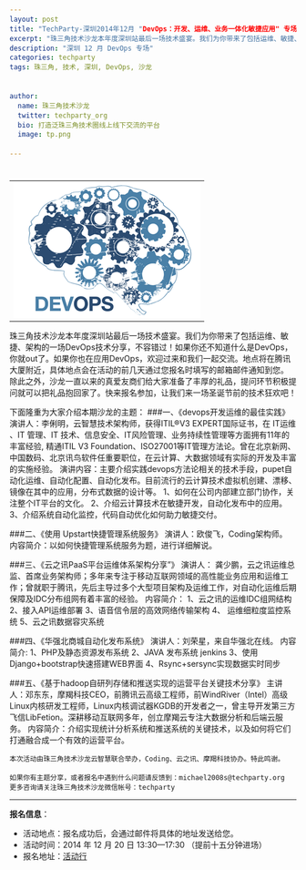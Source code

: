 ```yaml
---
layout: post
title: "TechParty-深圳2014年12月 "DevOps：开发、运维、业务一体化敏捷应用" 专场"
excerpt: "珠三角技术沙龙本年度深圳站最后一场技术盛宴。我们为你带来了包括运维、敏捷、架构的一场DevOps技术分享，不容错过！"
description: "深圳 12 月 DevOps 专场"
categories: techparty
tags: 珠三角, 技术, 深圳, DevOps, 沙龙


author:
  name: 珠三角技术沙龙
  twitter: techparty_org
  bio: 打造泛珠三角技术圈线上线下交流的平台
  image: tp.png

---
```

<h1>

</h2>
<table> 
<tr> 
<td><img src="/img/20141204-devops.png"/></td> 
</tr> 
</table>

   珠三角技术沙龙本年度深圳站最后一场技术盛宴。我们为你带来了包括运维、敏捷、架构的一场DevOps技术分享，不容错过！如果你还不知道什么是DevOps，你就out了。如果你也在应用DevOps，欢迎过来和我们一起交流。地点将在腾讯大厦附近，具体地点会在活动的前几天通过您报名时填写的邮箱邮件通知到您。
   除此之外，沙龙一直以来的真爱友商们给大家准备了丰厚的礼品，提问环节积极提问就可以把礼品抱回家了。快来报名参加，让我们来一场圣诞节前的技术狂欢吧！

下面隆重为大家介绍本期沙龙的主题：
###一、《devops开发运维的最佳实践》
   演讲人：李俐明，云智慧技术架构师，获得ITIL®V3 EXPERT国际证书，在 IT运维 、IT 管理、IT 技术、信息安全、IT风险管理、业务持续性管理等方面拥有11年的丰富经验, 精通ITIL V3 Foundation、ISO27001等IT管理方法论。曾在北京新网、中国数码、北京讯鸟软件任重要职位，在云计算、大数据领域有实际的开发及丰富的实施经验。
   演讲内容：主要介绍实践devops方法论相关的技术手段，pupet自动化运维、自动化配置、自动化发布。目前流行的云计算技术虚拟机创建、漂移、镜像在其中的应用，分布式数据的设计等。
1、如何在公司内部建立部门协作，关注整个IT平台的文化。
2、介绍云计算技术在敏捷开发，自动化发布中的应用。
3、介绍系统自动化监控，代码自动优化如何助力敏捷交付。

###二、《使用 Upstart快捷管理系统服务》
演讲人：欧俊飞，Coding架构师。
内容简介：以如何快捷管理系统服务为题，进行详细解说。

###三、《云之讯PaaS平台运维体系架构分享”》
      演讲人： 龚少鹏，云之讯运维总监、首席业务架构师；多年来专注于移动互联网领域的高性能业务应用和运维工作；曾就职于腾讯，先后主导过多个大型项目架构及运维工作，对自动化运维后期保障及IDC分布组网有着丰富的经验。
内容简介：
1、云之讯的运维IDC组网结构
2、接入API运维部署
3、语音信令层的高效网络传输架构
4、 运维细粒度监控系统
5、云之讯数据容灾系统

###四、《华强北商城自动化发布系统》
演讲人：刘荣星，来自华强北在线。
内容简介:
1、PHP及静态资源发布系统
2、JAVA 发布系统 jenkins
3、使用Django+bootstrap快速搭建WEB界面
4、Rsync+sersync实现数据实时同步

###五、《基于hadoop自研列存储和推送实现的运营平台关键技术分享》
    主讲人：邓东东，摩羯科技CEO，前腾讯云高级工程师，前WindRiver（Intel）高级Linux内核研发工程师，Linux内核调试器KGDB的开发者之一，曾主导开发第三方飞信LibFetion。深耕移动互联网多年，创立摩羯云专注大数据分析和后端云服务。
    内容简介：介绍实现统计分析系统和推送系统的关键技术，以及如何将它们打通融合成一个有效的运营平台。

    本次活动由珠三角技术沙龙云智慧联合举办，Coding、云之讯、摩羯科技协办。特此鸣谢。

    如果你有主题分享，或者报名中遇到什么问题请反馈到：michael2008s@techparty.org
    更多咨询请关注珠三角技术沙龙微信帐号：techparty


---
  
**报名信息**：  

* 活动地点：报名成功后，会通过邮件将具体的地址发送给您。
* 活动时间：2014 年 12 月 20 日 13:30—17:30 （提前十五分钟进场）
* 报名地址：[活动行](http://www.huodongxing.com/event/2258877300700)